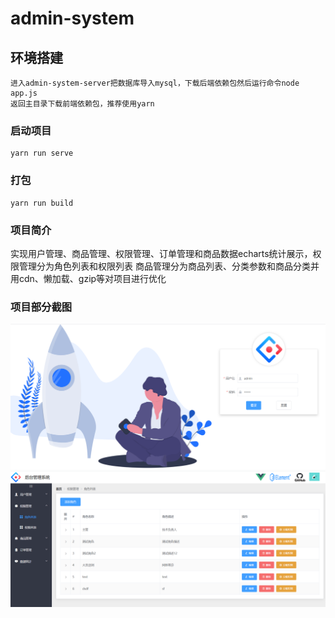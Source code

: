 # admin-system

## 环境搭建
```
进入admin-system-server把数据库导入mysql，下载后端依赖包然后运行命令node app.js
返回主目录下载前端依赖包，推荐使用yarn
```

### 启动项目
```
yarn run serve
```

### 打包
```
yarn run build
```

### 项目简介
实现用户管理、商品管理、权限管理、订单管理和商品数据echarts统计展示，权限管理分为角色列表和权限列表
商品管理分为商品列表、分类参数和商品分类并用cdn、懒加载、gzip等对项目进行优化

### 项目部分截图
![图片](https://raw.githubusercontent.com/fanchangrui/admin-system/main/src/assets/login.PNG)
![图片](https://raw.githubusercontent.com/fanchangrui/admin-system/main/src/assets/home.PNG)



